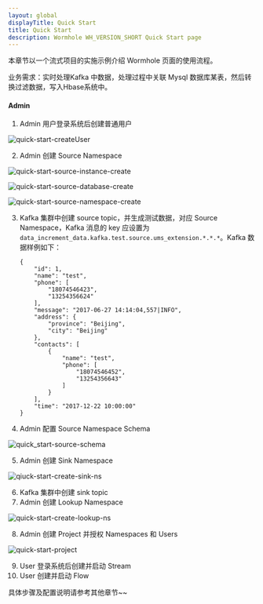 ```yaml
---
layout: global
displayTitle: Quick Start
title: Quick Start
description: Wormhole WH_VERSION_SHORT Quick Start page
---
```


本章节以一个流式项目的实施示例介绍 Wormhole 页面的使用流程。

业务需求：实时处理Kafka 中数据，处理过程中关联 Mysql 数据库某表，然后转换过滤数据，写入Hbase系统中。

#### Admin

1. Admin 用户登录系统后创建普通用户

![quick-start-createUser](/Users/swallow/IdeaProjects/wormhole/docs/img/quick-start-createUser.png)

2. Admin 创建 Source Namespace

![quick-start-source-instance-create](/Users/swallow/IdeaProjects/wormhole/docs/img/quick-start-source-instance-create.png)

![quick-start-source-database-create](/Users/swallow/IdeaProjects/wormhole/docs/img/quick-start-source-database-create.png)

![quick-start-source-namespace-create](/Users/swallow/IdeaProjects/wormhole/docs/img/quick-start-source-namespace-create.png)

3. Kafka 集群中创建 source topic，并生成测试数据，对应 Source Namespace，Kafka 消息的 key 应设置为`data_increment_data.kafka.test.source.ums_extension.*.*.*`。Kafka 数据样例如下：

   ```
   {
       "id": 1,
       "name": "test",
       "phone": [
           "18074546423",
           "13254356624"
       ],
       "message": "2017-06-27 14:14:04,557|INFO",
       "address": {
           "province": "Beijing",
           "city": "Beijing"
       },
       "contacts": [
           {
               "name": "test",
               "phone": [
                   "18074546452",
                   "13254356643"
               ]
           }
       ],
       "time": "2017-12-22 10:00:00"
   }
   ```

4. Admin 配置 Source Namespace Schema

![quick_start-source-schema](/Users/swallow/IdeaProjects/wormhole/docs/img/quick_start-source-schema.png)

5. Admin 创建 Sink Namespace

![qiuck-start-create-sink-ns](/Users/swallow/IdeaProjects/wormhole/docs/img/qiuck-start-create-sink-ns.png)

6. Kafka 集群中创建 sink topic
7. Admin 创建 Lookup Namespace

![quick-start-create-lookup-ns](/Users/swallow/IdeaProjects/wormhole/docs/img/quick-start-create-lookup-ns.png)

8. Admin 创建 Project 并授权 Namespaces 和 Users

![quick-start-project](/Users/swallow/IdeaProjects/wormhole/docs/img/quick-start-project.png)

9. User 登录系统后创建并启动 Stream
10. User 创建并启动 Flow

具体步骤及配置说明请参考其他章节~~